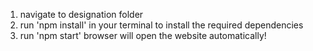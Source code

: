 1. navigate to designation folder
2. run 'npm install' in your terminal to install the required dependencies
3. run 'npm start' browser will open the website automatically!